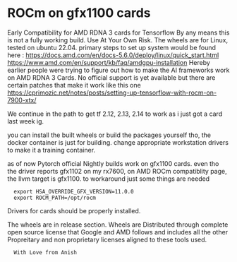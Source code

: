 # ROCm on gfx1100 cards
Early Compatibility for AMD RDNA 3 cards  for Tensorflow
By any means this is not a fully working build.
Use At Your Own Risk.
The wheels are for Linux, tested on ubuntu 22.04.
primary steps to set up system would be found here :
https://docs.amd.com/en/docs-5.6.0/deploy/linux/quick_start.html
https://www.amd.com/en/support/kb/faq/amdgpu-installation
Hereby earlier people were trying to figure out how to make the AI frameworks work on AMD RDNA 3 Cards.
No official support is yet available but there are certain patches that make it work like this one
https://cprimozic.net/notes/posts/setting-up-tensorflow-with-rocm-on-7900-xtx/

We continue in the path to get tf 2.12, 2.13, 2.14 to work as i just got a card last week ig.

you can install the built wheels or build the packages yourself
tho, the docker container is just for building. change appropriate workstation drivers to make it a training container.

as of now Pytorch official Nightly builds work on gfx1100 cards.
even tho the driver reports gfx1102 on my rx7600, on AMD ROCm compatiblity page,
the llvm target is gfx1100.
to workaround just some things are needed 

```shell
  export HSA_OVERRIDE_GFX_VERSION=11.0.0
  export ROCM_PATH=/opt/rocm
```
Drivers for cards should be properly installed.

The wheels are in release section.
Wheels are Distributed through complete open source license that Google and AMD follows and includes all the other Propreitary and 
non proprietary licenses aligned to these tools used.

```code
  With Love from Anish
```
